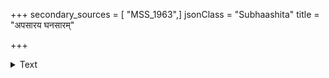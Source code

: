 +++
secondary_sources = [ "MSS_1963",]
jsonClass = "Subhaashita"
title = "अपसारय घनसारम्"

+++

<details><summary>Text</summary>

अपसारय घनसारं कुरु हारं दूर एव किं कमलैः।  
अलमलमालि मृणालैर् इति वदति दिवानिशं बाला॥
</details>
